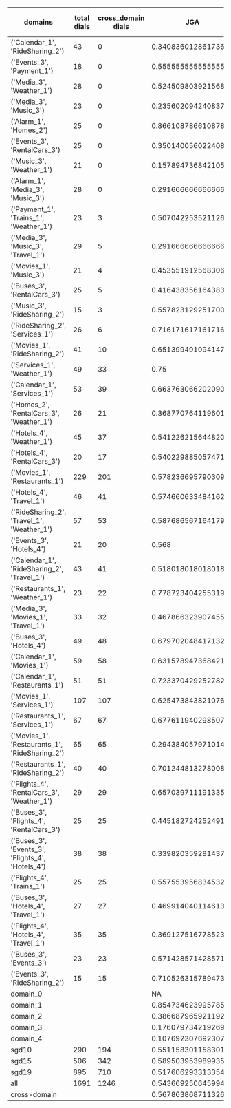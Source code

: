 | domains                                          |   total dials |   cross_domain dials | JGA                 | RSA                | TA                 | CDTA                |   total turns |   cross-domain turns |
|--------------------------------------------------|---------------|----------------------|---------------------|--------------------|--------------------|---------------------|---------------|----------------------|
| ('Calendar_1', 'RideSharing_2')                  |            43 |                    0 | 0.3408360128617363  | 0.716365914786966  | 0.8102893890675241 | NA                  |           311 |                    0 |
| ('Events_3', 'Payment_1')                        |            18 |                    0 | 0.5555555555555556  | 0.8377616799727353 | 0.7971014492753623 | NA                  |           207 |                    0 |
| ('Media_3', 'Weather_1')                         |            28 |                    0 | 0.5245098039215687  | 0.8046621790077286 | 0.7843137254901961 | NA                  |           204 |                    0 |
| ('Media_3', 'Music_3')                           |            23 |                    0 | 0.2356020942408377  | 0.6179103484969404 | 0.6230366492146597 | NA                  |           191 |                    0 |
| ('Alarm_1', 'Homes_2')                           |            25 |                    0 | 0.8661087866108786  | 0.9616906850459481 | 0.9121338912133892 | NA                  |           239 |                    0 |
| ('Events_3', 'RentalCars_3')                     |            25 |                    0 | 0.35014005602240894 | 0.8332874968169076 | 0.6750700280112045 | NA                  |           357 |                    0 |
| ('Music_3', 'Weather_1')                         |            21 |                    0 | 0.15789473684210525 | 0.5304950638792101 | 0.5730994152046783 | NA                  |           171 |                    0 |
| ('Alarm_1', 'Media_3', 'Music_3')                |            28 |                    0 | 0.2916666666666667  | 0.6740948813982521 | 0.6736111111111112 | NA                  |           288 |                    0 |
| ('Payment_1', 'Trains_1', 'Weather_1')           |            23 |                    3 | 0.5070422535211268  | 0.8422763680439118 | 0.8309859154929577 | 1.0                 |           355 |                    3 |
| ('Media_3', 'Music_3', 'Travel_1')               |            29 |                    5 | 0.2916666666666667  | 0.6819017721606275 | 0.6328125          | 0.0                 |           384 |                    5 |
| ('Movies_1', 'Music_3')                          |            21 |                    4 | 0.453551912568306   | 0.7786170406860061 | 0.7103825136612022 | 0.0                 |           183 |                    4 |
| ('Buses_3', 'RentalCars_3')                      |            25 |                    5 | 0.41643835616438357 | 0.8571279414451387 | 0.7671232876712328 | 0.4                 |           365 |                    5 |
| ('Music_3', 'RideSharing_2')                     |            15 |                    3 | 0.5578231292517006  | 0.8193937858831475 | 0.7142857142857143 | 0.0                 |           147 |                    3 |
| ('RideSharing_2', 'Services_1')                  |            26 |                    6 | 0.7161716171617162  | 0.9225238045307252 | 0.8283828382838284 | 0.0                 |           303 |                    6 |
| ('Movies_1', 'RideSharing_2')                    |            41 |                   10 | 0.6513994910941476  | 0.9078127666837346 | 0.8015267175572519 | 0.2                 |           393 |                   10 |
| ('Services_1', 'Weather_1')                      |            49 |                   33 | 0.75                | 0.9354767493852001 | 0.8893805309734514 | 0.5833333333333334  |           452 |                   48 |
| ('Calendar_1', 'Services_1')                     |            53 |                   39 | 0.6637630662020906  | 0.8975931475931478 | 0.8275261324041812 | 0.3673469387755102  |           574 |                   49 |
| ('Homes_2', 'RentalCars_3', 'Weather_1')         |            26 |                   21 | 0.3687707641196013  | 0.7960554353054347 | 0.6411960132890365 | 0.6818181818181818  |           301 |                   22 |
| ('Hotels_4', 'Weather_1')                        |            45 |                   37 | 0.5412262156448203  | 0.8505577136157495 | 0.8329809725158562 | 0.35135135135135137 |           473 |                   37 |
| ('Hotels_4', 'RentalCars_3')                     |            20 |                   17 | 0.5402298850574713  | 0.8900989684122216 | 0.842911877394636  | 0.35294117647058826 |           261 |                   17 |
| ('Movies_1', 'Restaurants_1')                    |           229 |                  201 | 0.5782366957903098  | 0.8948772301695074 | 0.7966640190627482 | 0.39776951672862454 |          2518 |                  269 |
| ('Hotels_4', 'Travel_1')                         |            46 |                   41 | 0.5746606334841629  | 0.877578322793634  | 0.8642533936651584 | 0.5365853658536586  |           442 |                   41 |
| ('RideSharing_2', 'Travel_1', 'Weather_1')       |            57 |                   53 | 0.5876865671641791  | 0.9029682840878278 | 0.792910447761194  | 0.5641025641025641  |           536 |                   78 |
| ('Events_3', 'Hotels_4')                         |            21 |                   20 | 0.568               | 0.8599068415244885 | 0.776              | 0.4                 |           250 |                   20 |
| ('Calendar_1', 'RideSharing_2', 'Travel_1')      |            43 |                   41 | 0.5180180180180181  | 0.8369945200302352 | 0.7612612612612613 | 0.04878048780487805 |           444 |                   41 |
| ('Restaurants_1', 'Weather_1')                   |            23 |                   22 | 0.7787234042553192  | 0.9476224392891058 | 0.8808510638297873 | 0.8260869565217391  |           235 |                   23 |
| ('Media_3', 'Movies_1', 'Travel_1')              |            33 |                   32 | 0.46786632390745503 | 0.8601069415759443 | 0.8251928020565553 | 0.78125             |           389 |                   32 |
| ('Buses_3', 'Hotels_4')                          |            49 |                   48 | 0.6797020484171322  | 0.8930007086022351 | 0.88268156424581   | 0.875               |           537 |                   48 |
| ('Calendar_1', 'Movies_1')                       |            59 |                   58 | 0.631578947368421   | 0.9149877076129395 | 0.8157894736842105 | 0.11594202898550725 |           570 |                   69 |
| ('Calendar_1', 'Restaurants_1')                  |            51 |                   51 | 0.7233704292527822  | 0.9478801968700953 | 0.8791732909379968 | 0.5833333333333334  |           629 |                   60 |
| ('Movies_1', 'Services_1')                       |           107 |                  107 | 0.6254738438210766  | 0.9125933927404529 | 0.8127369219105383 | 0.3686868686868687  |          1319 |                  198 |
| ('Restaurants_1', 'Services_1')                  |            67 |                   67 | 0.6776119402985075  | 0.9262530308054996 | 0.8298507462686567 | 0.44696969696969696 |          1005 |                  132 |
| ('Movies_1', 'Restaurants_1', 'RideSharing_2')   |            65 |                   65 | 0.29438405797101447 | 0.8196119266139014 | 0.6730072463768116 | 0.11560693641618497 |          1104 |                  173 |
| ('Restaurants_1', 'RideSharing_2')               |            40 |                   40 | 0.7012448132780082  | 0.9368490166442754 | 0.8506224066390041 | 0.225               |           482 |                   40 |
| ('Flights_4', 'RentalCars_3', 'Weather_1')       |            29 |                   29 | 0.6570397111913358  | 0.9302141792031495 | 0.8339350180505415 | 0.6964285714285714  |           277 |                   56 |
| ('Buses_3', 'Flights_4', 'RentalCars_3')         |            25 |                   25 | 0.44518272425249167 | 0.8485902843952647 | 0.654485049833887  | 0.2127659574468085  |           301 |                   47 |
| ('Buses_3', 'Events_3', 'Flights_4', 'Hotels_4') |            38 |                   38 | 0.3398203592814371  | 0.8148798339971094 | 0.7245508982035929 | 0.4318181818181818  |           668 |                  132 |
| ('Flights_4', 'Trains_1')                        |            25 |                   25 | 0.5575539568345323  | 0.9107079354270364 | 0.762589928057554  | 0.44                |           278 |                   25 |
| ('Buses_3', 'Hotels_4', 'Travel_1')              |            27 |                   27 | 0.4699140401146132  | 0.8599301909963682 | 0.8452722063037249 | 0.6481481481481481  |           349 |                   54 |
| ('Flights_4', 'Hotels_4', 'Travel_1')            |            35 |                   35 | 0.3691275167785235  | 0.795177168366421  | 0.697986577181208  | 0.22058823529411764 |           447 |                   68 |
| ('Buses_3', 'Events_3')                          |            23 |                   23 | 0.5714285714285714  | 0.8891706397658778 | 0.8146718146718147 | 0.2608695652173913  |           259 |                   23 |
| ('Events_3', 'RideSharing_2')                    |            15 |                   15 | 0.7105263157894737  | 0.9130654260862592 | 0.8157894736842105 | 0.0                 |           152 |                   15 |
| domain_0                                         |               |                      | NA                  | NA                 | NA                 | NA                  |             0 |                    0 |
| domain_1                                         |               |                      | 0.8547346239957856  | 0.9359956272618928 | 0.9070196233372844 | NA                  |          7593 |                    0 |
| domain_2                                         |               |                      | 0.38668796592119276 | 0.8369806361349663 | 0.7197018104366347 | 0.4152823920265781  |          9390 |                 1505 |
| domain_3                                         |               |                      | 0.1760797342192691  | 0.7859666563226925 | 0.6630280018984338 | 0.23129251700680273 |          2107 |                  294 |
| domain_4                                         |               |                      | 0.1076923076923077  | 0.7924798511695299 | 0.7615384615384615 | 0.7407407407407407  |           260 |                   54 |
| sgd10                                            |           290 |                  194 | 0.5511583011583011  | 0.8599955811107318 | 0.8095238095238095 | 0.4132231404958678  |          3108 |                  242 |
| sgd15                                            |           506 |                  342 | 0.5895039539899353  | 0.8642401283783175 | 0.7969086987778576 | 0.41150442477876104 |          5564 |                  452 |
| sgd19                                            |           895 |                  710 | 0.5176062933133546  | 0.8699757952672164 | 0.7763626147218581 | 0.3856773080241588  |         10678 |                 1159 |
| all                                              |          1691 |                 1246 | 0.5436692506459948  | 0.8667310813227893 | 0.7875968992248062 | 0.39557474365893147 |         19350 |                 1853 |
| cross-domain                                     |               |                      | 0.5678638687113263  | 0.8860696752678793 | 0.7972154963680388 | 0.39557474365893147 |         14868 |                 1853 |
